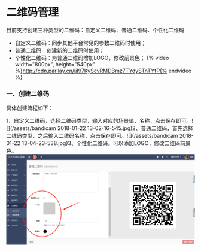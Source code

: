 # 二维码管理

目前支持创建三种类型的二维码：自定义二维码、普通二维码、个性化二维码

* 自定义二维码：同步其他平台常见的参数二维码时使用；
* 普通二维码：创建新的二维码时使用；
* 个性化二维码：为普通二维码增加LOGO，修改前景色；
{% video width="800px", height="540px" %}http://cdn.parllay.cn/ljI97KyScvRMDBmz7TYdySTnTYfP{% endvideo %}

### 一、创建二维码

具体创建流程如下：

1、自定义二维码，选择二维码类型，输入对应的场景值、名称，点击保存即可。![](/assets/bandicam 2018-01-22 13-02-16-545.jpg)2、普通二维码，首先选择二维码类型，之后输入二维码名称，点击保存即可。![](/assets/bandicam 2018-01-22 13-04-23-538.jpg)3、个性化二维码。可以添加LOGO，修改二维码前景色。![](/assets/1516597586%281%29.png)

